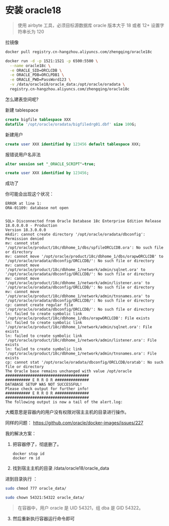# 安装 oracle18

> 使用 airbyte 工具，必须目标源数据库 oracle 版本大于 18 或者 12+ 设置字符串长为 120

拉镜像

```bash
docker pull registry.cn-hangzhou.aliyuncs.com/zhengqing/oracle18c

docker run -d -p 1521:1521 -p 6500:5500 \
  --name oracle18c \
  -e ORACLE_SID=ORCLCDB \
  -e ORACLE_PDB=ORCLPDB1 \
  -e ORACLE_PWD=PassWord123 \
  -v /data/oracle18/oracle_data:/opt/oracle/oradata \
  registry.cn-hangzhou.aliyuncs.com/zhengqing/oracle18c
```

怎么建表空间呢?

新建 tablespace

```sql
create bigfile tablespace XXX
datafile '/opt/oracle/oradata/bigfiledrg01.dbf' size 100G;
```

新建用户

```sql
create user XXX identified by 123456 default tablespace XXX;
```

报错说用户名非法

```sql
alter session set "_ORACLE_SCRIPT"=true;

create user XXX identified by 123456;
```

成功了

你可能会出现这个状况：

```
ERROR at line 1:
ORA-01109: database not open


SQL> Disconnected from Oracle Database 18c Enterprise Edition Release 18.0.0.0.0 - Production
Version 18.3.0.0.0
mkdir: cannot create directory '/opt/oracle/oradata/dbconfig': Permission denied
mv: cannot stat '/opt/oracle/product/18c/dbhome_1/dbs/spfileORCLCDB.ora': No such file or directory
mv: cannot move '/opt/oracle/product/18c/dbhome_1/dbs/orapwORCLCDB' to '/opt/oracle/oradata/dbconfig/ORCLCDB/': No such file or directory
mv: cannot move '/opt/oracle/product/18c/dbhome_1/network/admin/sqlnet.ora' to '/opt/oracle/oradata/dbconfig/ORCLCDB/': No such file or directory
mv: cannot move '/opt/oracle/product/18c/dbhome_1/network/admin/listener.ora' to '/opt/oracle/oradata/dbconfig/ORCLCDB/': No such file or directory
mv: cannot move '/opt/oracle/product/18c/dbhome_1/network/admin/tnsnames.ora' to '/opt/oracle/oradata/dbconfig/ORCLCDB/': No such file or directory
cp: cannot create regular file '/opt/oracle/oradata/dbconfig/ORCLCDB/': No such file or directory
ln: failed to create symbolic link '/opt/oracle/product/18c/dbhome_1/dbs/orapwORCLCDB': File exists
ln: failed to create symbolic link '/opt/oracle/product/18c/dbhome_1/network/admin/sqlnet.ora': File exists
ln: failed to create symbolic link '/opt/oracle/product/18c/dbhome_1/network/admin/listener.ora': File exists
ln: failed to create symbolic link '/opt/oracle/product/18c/dbhome_1/network/admin/tnsnames.ora': File exists
cp: cannot stat '/opt/oracle/oradata/dbconfig/ORCLCDB/oratab': No such file or directory
The Oracle base remains unchanged with value /opt/oracle
#####################################
########### E R R O R ###############
DATABASE SETUP WAS NOT SUCCESSFUL!
Please check output for further info!
########### E R R O R ###############
#####################################
The following output is now a tail of the alert.log:
```

大概意思是容器内的用户没有权限对宿主主机的目录进行操作。

同样的问题：
<https://github.com/oracle/docker-images/issues/227>

我的解决方案：

1. 把容器停了，彻底删了。

   ```
   docker stop id
   docker rm id
   ```

2. 找到宿主主机的目录
 /data/oracle18/oracle_data

 进到目录执行 ：

 ```bash
 sudo chmod 777 oracle_data/

 sudo chown 54321:54322 oracle_data/

 ```

> 在容器中，用户 oracle 是 UID 54321，组 dba 是 GID 54322。

 3. 然后重新执行容器运行命令即可

